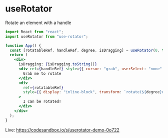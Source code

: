 # useRotator

Rotate an element with a handle

```jsx
import React from "react";
import useRotator from "use-rotator";

function App() {
  const [rotatableRef, handleRef, degree, isDragging] = useRotator(0, true);
  return (
    <div>
      isDragging: {isDragging.toString()}
      <div ref={handleRef} style={{ cursor: "grab", userSelect: "none" }}>
        Grab me to rotate
      </div>
      <div
        ref={rotatableRef}
        style={{ display: "inline-block", transform: `rotate(${degree}deg)` }}
      >
        I can be rotated!
      </div>
    </div>
  );
}
```

Live: https://codesandbox.io/s/userotator-demo-0o722
